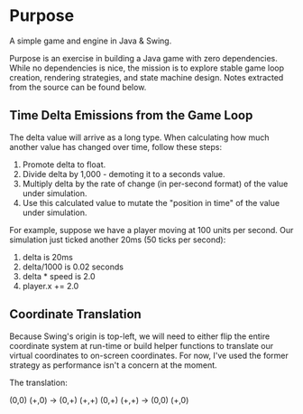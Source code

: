 Purpose
=======

A simple game and engine in Java &amp; Swing.


Purpose is an exercise in building a Java game with zero dependencies. While no dependencies is nice, the mission is to explore stable game loop creation, rendering strategies, and state machine design. Notes extracted from the source can be found below.


Time Delta Emissions from the Game Loop
---------------------------------------
The delta value will arrive as a long type. When calculating how much another value has changed over time, follow these steps:

1. Promote delta to float.
2. Divide delta by 1,000 - demoting it to a seconds value.
3. Multiply delta by the rate of change (in per-second format) of the value under simulation.
4. Use this calculated value to mutate the "position in time" of the value under simulation.

For example, suppose we have a player moving at 100 units per second. Our simulation just ticked another 20ms (50 ticks per second):

1. delta is 20ms
2. delta/1000 is 0.02 seconds
3. delta * speed is 2.0
4. player.x += 2.0


Coordinate Translation
----------------------

Because Swing's origin is top-left, we will need to either flip the entire coordinate system at run-time or build helper functions to translate our virtual coordinates to on-screen coordinates. For now, I've used the former strategy as performance isn't a concern at the moment.

The translation:

(0,0) (+,0) -> (0,+) (+,+)
(0,+) (+,+) -> (0,0) (+,0)
